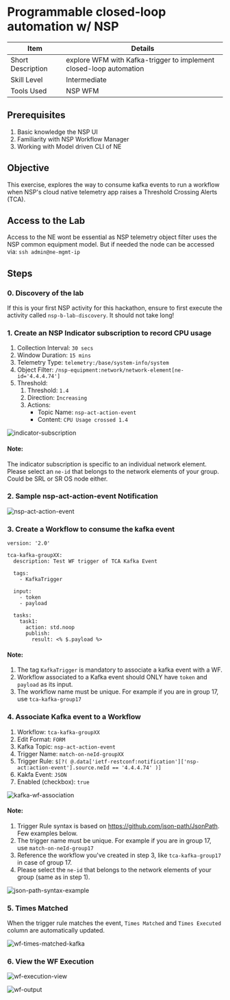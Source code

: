 # Programmable closed-loop automation w/ NSP

| Item | Details |
| --- | --- |
| Short Description | explore WFM with Kafka-trigger to implement closed-loop automation |
| Skill Level | Intermediate |
| Tools Used | NSP WFM |

## Prerequisites
1. Basic knowledge the NSP UI
2. Familiarity with NSP Workflow Manager
3. Working with Model driven CLI of NE

## Objective
This exercise, explores the way to consume kafka events to run a workflow when NSP's cloud native telemetry app raises a Threshold Crossing Alerts (TCA).

## Access to the Lab
Access to the NE wont be essential as NSP telemetry object filter uses the NSP common equipment model. But if needed the node can be accessed via: `ssh admin@ne-mgmt-ip`

## Steps

### 0. Discovery of the lab

If this is your first NSP activity for this hackathon, ensure to first execute the activity called `nsp-b-lab-discovery`. It should not take long!

### 1. Create an NSP Indicator subscription to record CPU usage
1. Collection Interval: `30 secs`
2. Window Duration: `15 mins`
3. Telemetry Type: `telemetry:/base/system-info/system`
4. Object Filter: `/nsp-equipment:network/network-element[ne-id='4.4.4.74']`
5. Threshold:
    1. Threshold: `1.4`
    2. Direction:  `Increasing`
    3. Actions:
        - Topic Name: `nsp-act-action-event`
        - Content: `CPU Usage crossed 1.4`

![indicator-subscription](./images/indicator-subscription.png)

#### Note:
The indicator subscription is specific to an individual network element.
Please select an `ne-id` that belongs to the network elements of your group.
Could be SRL or SR OS node either.

### 2. Sample nsp-act-action-event Notification
![nsp-act-action-event](./images/nsp-act-action-event.png)

### 3. Create a Workflow to consume the kafka event
```
version: '2.0'

tca-kafka-groupXX:
  description: Test WF trigger of TCA Kafka Event

  tags:
    - KafkaTrigger

  input:
    - token
    - payload

  tasks:
    task1:
      action: std.noop   
      publish:
        result: <% $.payload %>
```
#### Note:
1. The tag `KafkaTrigger` is mandatory to associate a kafka event with a WF.
2. Workflow associated to a Kafka event should ONLY have `token` and `payload` as its input.
3. The workflow name must be unique. For example if you are in group 17, use `tca-kafka-group17`

### 4. Associate Kafka event to a Workflow
1. Workflow: `tca-kafka-groupXX`
2. Edit Format: `FORM`
3. Kafka Topic: `nsp-act-action-event`
4. Trigger Name: `match-on-neId-groupXX`
5. Trigger Rule: `$[?( @.data['ietf-restconf:notification']['nsp-act:action-event'].source.neId == '4.4.4.74' )]`
6. Kakfa Event: `JSON`
7. Enabled (checkbox): `true`

![kafka-wf-association](./images/kafka-wf-association.png)

#### Note:
1. Trigger Rule syntax is based on https://github.com/json-path/JsonPath. Few examples below.
2. The trigger name must be unique. For example if you are in group 17, use `match-on-neId-group17`
3. Reference the workflow you've created in step 3, like `tca-kafka-group17` in case of group 17.
4. Please select the `ne-id` that belongs to the network elements of your group (same as in step 1).

![json-path-syntax-example](./images/json-path-syntax-example.png)

### 5. Times Matched
When the trigger rule matches the event, `Times Matched` and `Times Executed` column are automatically updated.

![wf-times-matched-kafka](./images/wf-times-matched-kafka.png)

### 6. View the WF Execution
![wf-execution-view](./images/wf-execution-view.png)

![wf-output](./images/wf-output.png)
